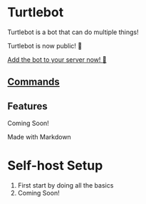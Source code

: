 # Turtlebot
Turtlebot is a bot that can do multiple things!

Turtlebot is now public! 🥳

[Add the bot to your server now! 🎉](https://discord.com/oauth2/authorize?client_id=831712626626134037&permissions=4228381815&scope=bot%20applications.commands)

## [Commands](https://turtlepaw.github.io/Turtlebot/commands)

## Features
Coming Soon!

Made with Markdown

# Self-host Setup
1. First start by doing all the basics
2. Coming Soon!